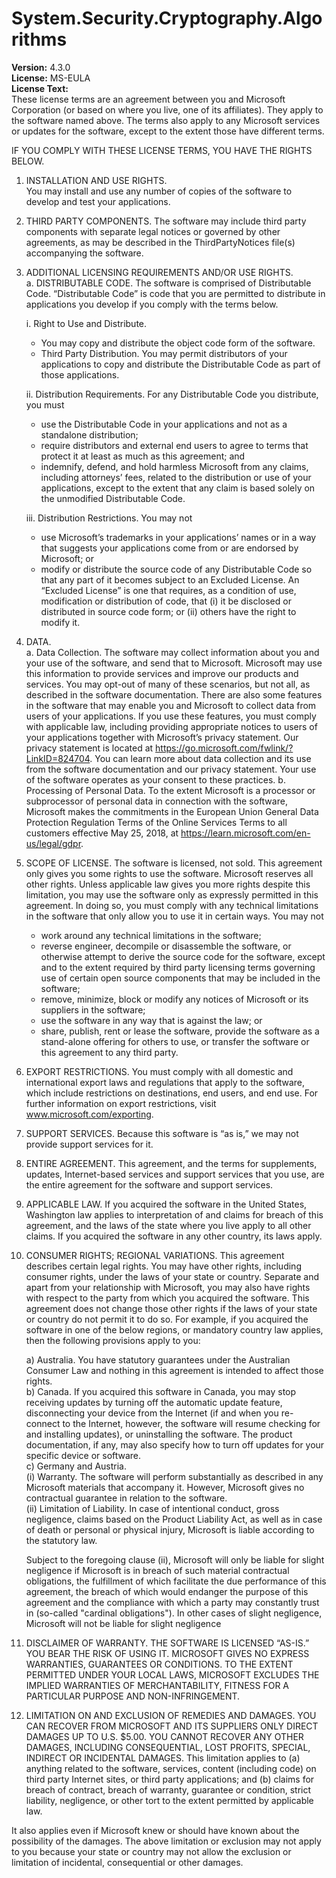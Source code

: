 # System.Security.Cryptography.Algorithms

**Version:** 4.3.0  
**License:**  MS-EULA  
**License Text:**  
These license terms are an agreement between you and Microsoft Corporation (or based on where you live, one of its affiliates). They apply to the software named above. The terms also apply to any Microsoft services or updates for the software, except to the extent those have different terms.

IF YOU COMPLY WITH THESE LICENSE TERMS, YOU HAVE THE RIGHTS BELOW.

1. INSTALLATION AND USE RIGHTS.  
You may install and use any number of copies of the software to develop and test your applications.
2. THIRD PARTY COMPONENTS. The software may include third party components with separate legal notices or governed by other agreements, as may be described in the ThirdPartyNotices file(s) accompanying the software.
3. ADDITIONAL LICENSING REQUIREMENTS AND/OR USE RIGHTS.  
  a. DISTRIBUTABLE CODE.  The software is comprised of Distributable Code. “Distributable Code” is code that you are permitted to distribute in applications you develop if you comply with the terms below.  
  
    i. Right to Use and Distribute.
    * You may copy and distribute the object code form of the software.
    * Third Party Distribution. You may permit distributors of your applications to copy and distribute the Distributable Code as part of those applications.  

    ii. Distribution Requirements. For any Distributable Code you distribute, you must
    * use the Distributable Code in your applications and not as a standalone distribution;
    * require distributors and external end users to agree to terms that protect it at least as much as this agreement; and
    * indemnify, defend, and hold harmless Microsoft from any claims, including attorneys’ fees, related to the distribution or use of your applications, except to the extent that any claim is based solely on the unmodified Distributable Code.

    iii. Distribution Restrictions. You may not
    * use Microsoft’s trademarks in your applications’ names or in a way that suggests your applications come from or are endorsed by Microsoft; or
    * modify or distribute the source code of any Distributable Code so that any part of it becomes subject to an Excluded License. An “Excluded License” is one that requires, as a condition of use, modification or distribution of code, that (i) it be disclosed or distributed in source code form; or (ii) others have the right to modify it.

4. DATA.  
  a. Data Collection. The software may collect information about you and your use of the software, and send that to Microsoft. Microsoft may use this information to provide services and improve our products and services.  You may opt-out of many of these scenarios, but not all, as described in the software documentation.  There are also some features in the software that may enable you and Microsoft to collect data from users of your applications. If you use these features, you must comply with applicable law, including providing appropriate notices to users of your applications together with Microsoft’s privacy statement. Our privacy statement is located at https://go.microsoft.com/fwlink/?LinkID=824704. You can learn more about data collection and its use from the software documentation and our privacy statement. Your use of the software operates as your consent to these practices.
  b. Processing of Personal Data. To the extent Microsoft is a processor or subprocessor of personal data in connection with the software, Microsoft makes the commitments in the European Union General Data Protection Regulation Terms of the Online Services Terms to all customers effective May 25, 2018, at https://learn.microsoft.com/en-us/legal/gdpr.
5. SCOPE OF LICENSE. The software is licensed, not sold. This agreement only gives you some rights to use the software. Microsoft reserves all other rights. Unless applicable law gives you more rights despite this limitation, you may use the software only as expressly permitted in this agreement. In doing so, you must comply with any technical limitations in the software that only allow you to use it in certain ways. You may not
    * work around any technical limitations in the software;
    * reverse engineer, decompile or disassemble the software, or otherwise attempt to derive the source code for the software, except and to the extent required by third party licensing terms governing use of certain open source components that may be included in the software;
    * remove, minimize, block or modify any notices of Microsoft or its suppliers in the software;
    * use the software in any way that is against the law; or
    * share, publish, rent or lease the software, provide the software as a stand-alone offering for others to use, or transfer the software or this agreement to any third party.

6. EXPORT RESTRICTIONS. You must comply with all domestic and international export laws and regulations that apply to the software, which include restrictions on destinations, end users, and end use. For further information on export restrictions, visit www.microsoft.com/exporting.
7. SUPPORT SERVICES. Because this software is “as is,” we may not provide support services for it.
8. ENTIRE AGREEMENT. This agreement, and the terms for supplements, updates, Internet-based services and support services that you use, are the entire agreement for the software and support services.
9. APPLICABLE LAW.  If you acquired the software in the United States, Washington law applies to interpretation of and claims for breach of this agreement, and the laws of the state where you live apply to all other claims. If you acquired the software in any other country, its laws apply.
10. CONSUMER RIGHTS; REGIONAL VARIATIONS. This agreement describes certain legal rights. You may have other rights, including consumer rights, under the laws of your state or country. Separate and apart from your relationship with Microsoft, you may also have rights with respect to the party from which you acquired the software. This agreement does not change those other rights if the laws of your state or country do not permit it to do so. For example, if you acquired the software in one of the below regions, or mandatory country law applies, then the following provisions apply to you:  

    a) Australia. You have statutory guarantees under the Australian Consumer Law and nothing in this agreement is intended to affect those rights.  
    b) Canada. If you acquired this software in Canada, you may stop receiving updates by turning off the automatic update feature, disconnecting your device from the Internet (if and when you re-connect to the Internet, however, the software will resume checking for and installing updates), or uninstalling the software. The product documentation, if any, may also specify how to turn off updates for your specific device or software.  
    c) Germany and Austria.  
      (i) Warranty. The software will perform substantially as described in any Microsoft materials that accompany it. However, Microsoft gives no contractual guarantee in relation to the software.  
      (ii) Limitation of Liability. In case of intentional conduct, gross negligence, claims based on the Product Liability Act, as well as in case of death or personal or physical injury, Microsoft is liable according to the statutory law.  

    Subject to the foregoing clause (ii), Microsoft will only be liable for slight negligence if Microsoft is in breach of such material contractual obligations, the fulfillment of which facilitate the due performance of this agreement, the breach of which would endanger the purpose of this agreement and the compliance with which a party may constantly trust in (so-called "cardinal obligations"). In other cases of slight negligence, Microsoft will not be liable for slight negligence

11. DISCLAIMER OF WARRANTY. THE SOFTWARE IS LICENSED “AS-IS.” YOU BEAR THE RISK OF USING IT. MICROSOFT GIVES NO EXPRESS WARRANTIES, GUARANTEES OR CONDITIONS. TO THE EXTENT PERMITTED UNDER YOUR LOCAL LAWS, MICROSOFT EXCLUDES THE IMPLIED WARRANTIES OF MERCHANTABILITY, FITNESS FOR A PARTICULAR PURPOSE AND NON-INFRINGEMENT.
12. LIMITATION ON AND EXCLUSION OF REMEDIES AND DAMAGES. YOU CAN RECOVER FROM MICROSOFT AND ITS SUPPLIERS ONLY DIRECT DAMAGES UP TO U.S. $5.00. YOU CANNOT RECOVER ANY OTHER DAMAGES, INCLUDING CONSEQUENTIAL, LOST PROFITS, SPECIAL, INDIRECT OR INCIDENTAL DAMAGES.
This limitation applies to (a) anything related to the software, services, content (including code) on third party Internet sites, or third party applications; and (b) claims for breach of contract, breach of warranty, guarantee or condition, strict liability, negligence, or other tort to the extent permitted by applicable law.

It also applies even if Microsoft knew or should have known about the possibility of the damages. The above limitation or exclusion may not apply to you because your state or country may not allow the exclusion or limitation of incidental, consequential or other damages.
